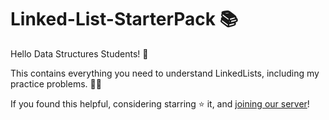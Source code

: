 # Linked-List-StarterPack 📚
Hello Data Structures Students! 👋

This contains everything you need to understand LinkedLists, including my practice problems. 👩‍🏫

If you found this helpful, considering starring ⭐ it, and [joining our server](https://discord.gg/T3y9E6Sy2h)!
